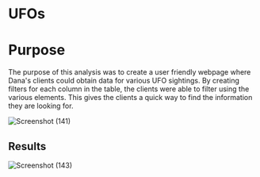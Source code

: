 # UFOs

# Purpose

  The purpose of this analysis was to create a user friendly webpage where Dana's clients could obtain data for various UFO sightings. By creating filters for each column in the table, the clients were able to filter using the various elements. This gives the clients a quick way to find the information they are looking for. 
  
  ![Screenshot (141)](https://user-images.githubusercontent.com/105513491/183988447-231ccad2-650f-450b-ae21-99cd2059b726.png)
  
  ## Results  
    
![Screenshot (143)](https://user-images.githubusercontent.com/105513491/183989183-ced3c71b-93c5-4687-a2e1-8c3a4f5ed553.png)
